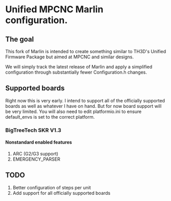 # Unified MPCNC Marlin configuration.

## The goal

This fork of Marlin is intended to create something similar to TH3D's Unified Firmware Package but aimed at MPCNC and similar designs.

We will simply track the latest release of Marlin and apply a simplified configuration through substantially fewer Configuration.h changes.

## Supported boards

Right now this is very early. I intend to support all of the officially supported boards as well as whatever I have on hand. But for now board support will be
very limited. You will also need to edit platformio.ini to ensure default_envs is set to the correct platform.

### BigTreeTech SKR V1.3

#### Nonstandard enabled features
1. ARC (G2/G3 support)
2. EMERGENCY_PARSER

## TODO
1. Better configuration of steps per unit
2. Add support for all officially supported boards
